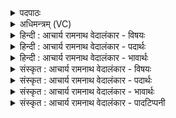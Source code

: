 <details><summary>पदपाठः</summary>

प꣡व꣢꣯ते। ह꣣र्य꣢तः। ह꣡रिः꣢꣯। अ꣡त्ति꣢꣯। ह्व꣡रा꣢꣯ꣳसि। र꣡ꣳह्या꣢꣯। अ꣣भि꣢। अ꣣र्ष। स्तोतृ꣡भ्यः꣢। वी꣣र꣡व꣢त्। य꣡शः꣢꣯। ७७३।
</details>

<details><summary>अधिमन्त्रम् (VC)</summary>

- पवमानः सोमः
- अग्निश्चाक्षुषः
- उष्णिक्
- ऋषभः
</details>

<details><summary>हिन्दी : आचार्य रामनाथ वेदालंकार - विषयः</summary>

द्वितीय ऋचा की व्याख्या पूर्वार्चिक में क्रमाङ्क ५७६ पर मनुष्य के उत्साह-कर्म के विषय में की गयी थी। यहाँ परमात्मा के विषय में वर्णन है।
</details>

<details><summary>हिन्दी : आचार्य रामनाथ वेदालंकार - पदार्थः</summary>

पदार्थान्वयभाषाः -  (हर्यतः)चाहने योग्य, (हरिः)अज्ञान,पाप आदि का हर्ता जगदीश्वर(रंह्या)वेग के साथ(ह्वरांसि)अति कुटिलताओं को पार कराकर(पवते)उपासकों को पवित्र करता है। हे जगदीश्वर!आप(स्तोतृभ्यः)स्तुति करनेवाले उपासकों के लिए(वीरवत्)वीर भावों से युक्त(यशः)कीर्ति(अभ्यर्ष)प्राप्त कराओ ॥२॥
</details>

<details><summary>हिन्दी : आचार्य रामनाथ वेदालंकार - भावार्थः</summary>

भावार्थभाषाः -  परमात्मा के उपासक जन दुर्गुण,दुर्व्यसन,दुःख,पाप,कुटिलता आदियों से छूटकर वीर्य तथा उत्साह से युक्त होकर जीवन बिताते हैं ॥२॥
</details>

<details><summary>संस्कृत : आचार्य रामनाथ वेदालंकार - विषयः</summary>

द्वितीया ऋक् पूर्वार्चिके ५७६ क्रमाङ्के मनुष्योत्साहकर्मविषये व्याख्याता। अत्र परमात्मविषये वर्ण्यते।
</details>

<details><summary>संस्कृत : आचार्य रामनाथ वेदालंकार - पदार्थः</summary>

पदार्थान्वयभाषाः -  (हर्यतः)कमनीयः(हरिः)अज्ञानपापादीनां हर्ता जगदीश्वरः(रंह्या)वेगेन(ह्वरांसि अति)कौटिल्यानि अतिगमय्य।[ह्वृ कौटिल्ये,सर्वधातुभ्योऽसुन् उ० ४।१९०।] (पवते)उपासकान् पुनाति। हे जगदीश्वर!त्वम्(स्तोतृभ्यः)स्तुतिपरायणेभ्यः उपासकेभ्यः(वीरवत्)वीरभावोपेतम्(यशः)कीर्तिम्(अभ्यर्ष)प्रापय ॥२॥
</details>

<details><summary>संस्कृत : आचार्य रामनाथ वेदालंकार - भावार्थः</summary>

भावार्थभाषाः -  परमात्मोपासका जना दुर्गुणदुर्व्यसनदुःखपापकौटिल्यादिभ्यो मुक्ता वीर्योत्साहयुक्ताः सन्तः पवित्रं जीवनं यापयन्ति ॥२॥
</details>

<details><summary>संस्कृत : आचार्य रामनाथ वेदालंकार - पादटिप्पनी</summary>

टिप्पणी:   २.ऋ० ९।१०६।१३,अ॒भ्यर्ष॑न्त्स्तो॒तृभ्यो॑ इति पाठः। साम० ५७६।
</details>